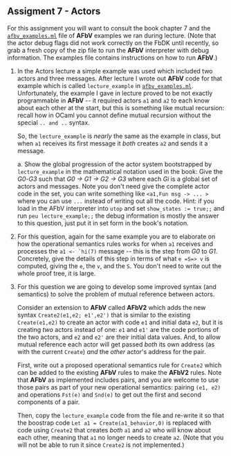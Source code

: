 ## Assigment 7 - Actors

For this assignment you will want to consult the book chapter 7 and the [`afbv_examples.ml`](../ocaml/code/afbv_examples.ml) file of **AFbV** examples we ran during lecture.  (Note that the actor debug flags did not work correctly on the FbDK until recently, so grab a fresh copy of the zip file to run the **AFbV** interpreter with debug information.  The examples file contains instructions on how to run **AFbV**.)

1. In the Actors lecture a simple example was used which included two actors and three messages.  After lecture I wrote out **AFbV** code for that example which is called `lecture_example` in [`afbv_examples.ml`](../ocaml/code/afbv_examples.ml).  Unfortunately, the example I gave in lecture proved to be not exactly programmable in **AFbV** -- it required actors `a1` and `a2` to each know about each other at the start, but this is something like mutual recursion: recall how in OCaml you cannot define mutual recursion without the special `.. and ..` syntax.

   So, the `lecture_example` is *nearly* the same as the example in class, but when `a1` receives its first message it *both* creates `a2` and sends it a message.

   a. Show the global progression of the actor system bootstrapped by `lecture_example` in the mathematical notation used in the book:  Give the *G0*-*G3* such that *G0 -> G1 -> G2 -> G3* where each *Gi* is a global set of actors and messages.  Note you don't need give the complete actor code in the set, you can write something like `<a1,Fun msg -> ... >` where you can use  `...` instead of writing out all the code.
   Hint: if you load in the AFbV interpreter into `utop` and set `show_states := true;;` and run `peu lecture_example;;` the debug information is mostly the answer to this question, just put it in set form in the book's notation.

2. For this question, again for the same example you are to elaborate on how the operational semantics rules works for when `a1` receives and processes the ``a1 <- `hi(7)`` message -- this is the step from *G0* to *G1*.  Concretely, give the details of this step in terms of what `e =S=> v` is computed, giving the `e`, the `v`, and the `S`.  You don't need to write out the whole proof tree, it is large.


3. For this question we are going to develop some improved syntax (and semantics) to solve the  problem of mutual reference between actors.

   Consider an extension to **AFbV** called **AFbV2** which adds the new syntax `Create2(e1,e2; e1',e2')` that is similar to the existing `Create(e1,e2)` to create an actor with code `e1` and initial data `e2`, but it is creating *two* actors instead of one: `e1` and `e1'` are the code portions of the two actors, and `e2` and `e2'` are their initial data values.  And, to allow mutual reference each actor will get passed *both* its own address (as with the current `Create`) *and* the *other* actor's address for the pair.

   First, write out a proposed operational semantics rule for `Create2` which can be added to the existing **AFbV** rules to make the **AFbV2** rules.  Note that **AFbV** as implemented includes pairs, and you are welcome to use those pairs as part of your new operational semantics: pairing `(e1, e2)` and operations `Fst(e)` and `Snd(e)` to get out the first and second components of a pair.  

   Then, copy the `lecture_example` code from the file and re-write it so that the boostrap code `Let a1 = Create(a1_behavior,0)` is replaced with code using `Create2` that creates *both* `a1` and `a2` who will know about each other, meaning that `a1` no longer needs to create `a2`.  (Note that you will not be able to run it since `Create2` is not implemented.)

